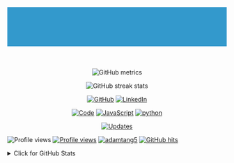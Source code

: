 <div align="center">
    <img src="./animated-text.gif" alt="Hi there! I'm Adam Tang." title="Hi there! I'm Adam Tang."/>
</div>
<br />
<br />

<div align="center">

![GitHub metrics](https://metrics.lecoq.io/adamtang5)

![GitHub streak stats](https://github-readme-streak-stats.herokuapp.com/?user=adamtang5)
</div>

<p align="center">
    <a href="https://github.com/adamtang5" target="_blank"><img alt="GitHub" src="https://img.shields.io/badge/-@adamtang5-181717?style=flat-square&logo=GitHub&logoColor=white"></a>
    <a href="https://www.linkedin.com/in/adamtangx" target="_blank"><img alt="LinkedIn" src="https://img.shields.io/badge/-LinkedIn-0077B5?style=flat-square&logo=Linkedin&logoColor=white"></a>
</p>

<p align="center">
    <a href="https://github.com/adamtang5?tab=repositories" target="_blank"><img alt="Code" src="https://img.shields.io/badge/-code-000000?style=flat-square&logo=Plex&logoColor=white"></a>
    <a href="https://github.com/adamtang5?tab=repositories&language=javascript" target="_blank"><img alt="JavaScript" src="https://img.shields.io/badge/-JavaScript-000000?style=flat-square&logo=JavaScript&logoColor=F5DA60"></a>
    <a href="https://github.com/adamtang5?tab=repositories&language=python" target="_blank"><img alt="python" src="https://img.shields.io/badge/-python-3776AB?style=flat-square&logo=Python&logoColor=white"></a>
    <!-- <a href="https://github.com/adamtang5?tab=repositories&language=c%2B%2B" target="_blank"><img alt="C++" src="https://img.shields.io/badge/-C%2B%2B-00599C?style=flat-square&logo=C%2B%2B&logoColor=white"></a>
    <a href="https://github.com/adamtang5?tab=repositories&language=shell" target="_blank"><img alt="shell" src="https://img.shields.io/badge/-shell-5391FE?style=flat-square&logo=PowerShell&logoColor=white"></a>
    <a href="https://github.com/adamtang5?tab=repositories&language=matlab" target="_blank"><img alt="MATLAB" src="https://img.shields.io/badge/-MATLAB-0076A8?style=flat-square&logo=Mathworks&logoColor=white"></a>
    <a href="https://github.com/adamtang5?tab=repositories&language=TeX" target="_blank"><img alt="LaTeX" src="https://img.shields.io/badge/-LaTeX-008080?style=flat-square&logo=LaTeX&logoColor=white"></a> -->
</p>

<p align="center">
    <a href="https://github.com/adamtang5?tab=followers" target="_blank"><img alt="Updates" src="https://img.shields.io/badge/--000000?style=flat-square&logo=RSS&logoColor=white"></a>

![Profile views](https://gpvc.arturio.dev/adamtang5)
    <a href="https://gpvc.arturio.dev/adamtang5" target="_blank"><img alt="Profile views" src="https://img.shields.io/jsdelivr/gh/hw/adamtang5/adamtang5?label=Profile%20views&style=flat-square"></a>
    <a href="https://github.com/adamtang5" target="_blank"><img alt="adamtang5" src="https://badges.pufler.dev/visits/adamtang5/adamtang5?logo=GitHub&label=visits&color=success&logoColor=white&style=flat-square"/></a>
    <a href="https://github.com/adamtang5/adamtang5" target="_blank"><img alt="GitHub hits" src="https://img.shields.io/github/last-commit/adamtang5/adamtang5?label=profile%20updated&style=flat-square"></a>
</p>

<details>
<summary>Click for GitHub Stats</summary>
<p align="center">
    <img alt = "GitHub Stats" src="https://github-readme-stats.vercel.app/api?username=adamtang5&show_icons=true&hide=issues&icon_color=000000&hide_border=true&title_color=5391FE&text_color=555">
    <br />
    <img alt = "Top Language" src="https://github-readme-stats.vercel.app/api/top-langs/?username=adamtang5&hide=html,&hide_border=true&title_color=5391FE&text_color=555"
</p>

[![trophy](https://github-profile-trophy.vercel.app/?username=adamtang5)](https://github.com/ryo-ma/github-profile-trophy)

![GitHub Activity Graph](https://activity-graph.herokuapp.com/graph?username=adamtang5)



</details>
